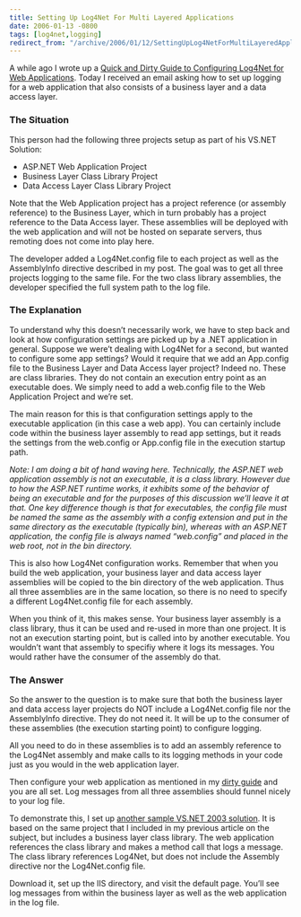```yaml
---
title: Setting Up Log4Net For Multi Layered Applications
date: 2006-01-13 -0800
tags: [log4net,logging]
redirect_from: "/archive/2006/01/12/SettingUpLog4NetForMultiLayeredApplications.aspx/"
---
```


A while ago I wrote up a [Quick and Dirty Guide to Configuring Log4Net
for Web
Applications](https://haacked.com/archive/2005/03/07/ConfiguringLog4NetForWebApplications.aspx/ "Guide to Log4Net").
Today I received an email asking how to set up logging for a web
application that also consists of a business layer and a data access
layer.

### The Situation

This person had the following three projects setup as part of his VS.NET
Solution:

-   ASP.NET Web Application Project
-   Business Layer Class Library Project
-   Data Access Layer Class Library Project

Note that the Web Application project has a project reference (or
assembly reference) to the Business Layer, which in turn probably has a
project reference to the Data Access layer. These assemblies will be
deployed with the web application and will not be hosted on separate
servers, thus remoting does not come into play here.

The developer added a Log4Net.config file to each project as well as the
AssemblyInfo directive described in my post. The goal was to get all
three projects logging to the same file. For the two class library
assemblies, the developer specified the full system path to the log
file.

### The Explanation

To understand why this doesn’t necessarily work, we have to step back
and look at how configuration settings are picked up by a .NET
application in general. Suppose we were’t dealing with Log4Net for a
second, but wanted to configure some app settings? Would it require that
we add an App.config file to the Business Layer and Data Access layer
project? Indeed no. These are class libraries. They do not contain an
execution entry point as an executable does. We simply need to add a
web.config file to the Web Application Project and we’re set.

The main reason for this is that configuration settings apply to the
executable application (in this case a web app). You can certainly
include code within the business layer assembly to read app settings,
but it reads the settings from the web.config or App.config file in the
execution startup path.

*Note: I am doing a bit of hand waving here. Technically, the ASP.NET
web application assembly is not an executable, it is a class library.
However due to how the ASP.NET runtime works, it exhibits some of the
behavior of being an executable and for the purposes of this discussion
we’ll leave it at that. One key difference though is that for
executables, the config file must be named the same as the assembly with
a config extension and put in the same directory as the executable
(typically bin), whereas with an ASP.NET application, the config file is
always named “web.config” and placed in the web root, not in the bin
directory.*

This is also how Log4Net configuration works. Remember that when you
build the web application, your business layer and data access layer
assemblies will be copied to the bin directory of the web application.
Thus all three assemblies are in the same location, so there is no need
to specify a different Log4Net.config file for each assembly.

When you think of it, this makes sense. Your business layer assembly is
a class library, thus it can be used and re-used in more than one
project. It is not an execution starting point, but is called into by
another executable. You wouldn’t want that assembly to specifiy where it
logs its messages. You would rather have the consumer of the assembly do
that.

### The Answer

So the answer to the question is to make sure that both the business
layer and data access layer projects do NOT include a Log4Net.config
file nor the AssemblyInfo directive. They do not need it. It will be up
to the consumer of these assemblies (the execution starting point) to
configure logging.

All you need to do in these assemblies is to add an assembly reference
to the Log4Net assembly and make calls to its logging methods in your
code just as you would in the web application layer.

Then configure your web application as mentioned in my [dirty
guide](https://haacked.com/archive/2005/03/07/ConfiguringLog4NetForWebApplications.aspx/ "Guide to Log4Net")
and you are all set. Log messages from all three assemblies should
funnel nicely to your log file.

To demonstrate this, I set up [another sample VS.NET 2003
solution](https://haacked.com/images/Log4NetSampleSolution2.zip "Sample Log4Net Solution").
It is based on the same project that I included in my previous article
on the subject, but includes a business layer class library. The web
application references the class library and makes a method call that
logs a message. The class library references Log4Net, but does not
include the Assembly directive nor the Log4Net.config file.

Download it, set up the IIS directory, and visit the default page.
You’ll see log messages from within the business layer as well as the
web application in the log file.

